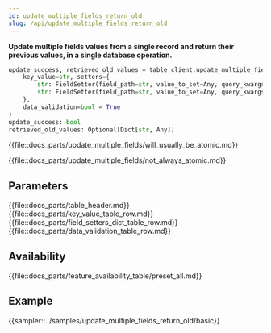```yaml
---
id: update_multiple_fields_return_old
slug: /api/update_multiple_fields_return_old
---
```


**Update multiple fields values from a single record and return their previous values, in a single database operation.**

```python
update_success, retrieved_old_values = table_client.update_multiple_fields_return_old(
    key_value=str, setters={
        str: FieldSetter(field_path=str, value_to_set=Any, query_kwargs=Optional[dict]),
        str: FieldSetter(field_path=str, value_to_set=Any, query_kwargs=Optional[dict])
    },
    data_validation=bool = True
)
update_success: bool
retrieved_old_values: Optional[Dict[str, Any]]
```

{{file::docs_parts/update_multiple_fields/will_usually_be_atomic.md}}

{{file::docs_parts/update_multiple_fields/not_always_atomic.md}}

## Parameters
{{file::docs_parts/table_header.md}}
{{file::docs_parts/key_value_table_row.md}}
{{file::docs_parts/field_setters_dict_table_row.md}}
{{file::docs_parts/data_validation_table_row.md}}

## Availability
{{file::docs_parts/feature_availability_table/preset_all.md}}

## Example
{{sampler::../samples/update_multiple_fields_return_old/basic}}